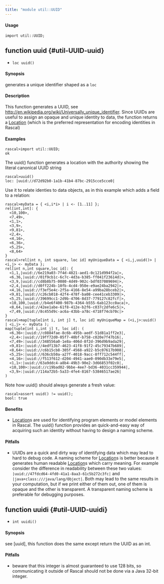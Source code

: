 ```yaml
---
title: "module util::UUID"
---
```


#### Usage

`import util::UUID;`


## function uuid {#util-UUID-uuid}

* ``loc uuid()``


#### Synopsis

generates a unique identifier shaped as a `loc`

#### Description

This function generates a UUID, see http://en.wikipedia.org/wiki/Universally_unique_identifier.
Since UUIDs are useful to assign an opaque and unique identity to data, the function returns
a [Location](../../Rascal/Expressions/Values/Location) (which is the preferred representation for encoding identities in Rascal)

#### Examples


```rascal-shell
rascal>import util::UUID;
ok
```

The uuid() function generates a location with the authority showing the literal canonical UUID string

```rascal-shell
rascal>uuid()
loc: |uuid://d72d92b0-1a1b-41b4-87bc-2915cce5cce0|
```

Use it to relate identies to data objects, as in this example which adds a field to a relation:


```rascal-shell
rascal>myData = { <i,i*i> | i <- [1..11] }; 
rel[int,int]: {
  <10,100>,
  <7,49>,
  <1,1>,
  <3,9>,
  <9,81>,
  <2,4>,
  <4,16>,
  <6,36>,
  <5,25>,
  <8,64>
}
rascal>rel[int n, int square, loc id] myUniqueData = { <i,j,uuid()> | <i,j> <- myData };
rel[int n,int square,loc id]: {
  <1,1,|uuid://6e219a03-7f4d-4821-aed1-0c121d994f2a|>,
  <6,36,|uuid://01f9cb1c-6c7c-4d3a-b385-ff041f23614d|>,
  <3,9,|uuid://cd8b8b75-0080-4d49-902c-bdf037089694|>,
  <2,4,|uuid://d0ff224b-10fb-4cd4-950e-e9ae24ba2942|>,
  <4,16,|uuid://f3ef5e4c-2f5a-4166-8e54-a99ba28bceb2|>,
  <9,81,|uuid://c26cb018-42f4-478f-ba08-cee41ceb3309|>,
  <5,25,|uuid://39699cc1-2d9b-4706-8d37-779127c82fcf|>,
  <10,100,|uuid://b4e6f400-987b-4364-b555-6ab123cc0aca|>,
  <8,64,|uuid://42ee1abe-61f8-412e-b2f6-c037c2dfe6c5|>,
  <7,49,|uuid://8c455d9c-ac6a-43bb-a78c-4718f74cb70c|>
}
rascal>map[tuple[int i, int j] t, loc id] myUniqueMap = (<i,j>:uuid() | <i,j> <- myData );
map[tuple[int i,int j] t, loc id]: (
  <6,36>:|uuid://c0884fae-8c6b-495b-aedf-51d81a1ff2e3|,
  <2,4>:|uuid://19ff72d0-05f7-40bf-b758-c020e7f47b16|,
  <7,49>:|uuid://348556a0-1e8a-406d-8f2d-396d9b9ada29|,
  <9,81>:|uuid://4edf13b7-4623-41f8-91f2-45c79347b689|,
  <8,64>:|uuid://c6b15cb8-305f-4568-a922-b5c07617b908|,
  <5,25>:|uuid://636cb50a-a27f-4018-9acc-8ff712c544ff|,
  <4,16>:|uuid://f513f612-d204-4941-aae0-090db33e79e5|,
  <1,1>:|uuid://63a9ddc4-a8b4-49b3-90e2-3d66853f02c0|,
  <10,100>:|uuid://c19bad02-9bbe-4ee7-bd36-4031cc359944|,
  <3,9>:|uuid://114a72b5-5a33-4fe4-8167-53846517ae26|
)
```
Note how uuid() should always generate a fresh value:

```rascal-shell
rascal>assert uuid() != uuid(); 
bool: true
```

#### Benefits

*  [Location](../../Rascal/Expressions/Values/Location)s are used for identifying program elements or model elements in Rascal. The uuid() function provides
an quick-and-easy way of acquiring such an identity without having to design a naming scheme.

#### Pitfalls

*  UUIDs are a quick and dirty way of identifying data which may lead to hard to debug code. A naming scheme for [Location](../../Rascal/Expressions/Values/Location)s is better because it generates human readable
[Location](../../Rascal/Expressions/Values/Location)s which carry meaning. For example consider the difference in readability between these two values:
`|uuid://47fdcd64-4fd0-41a1-8aa3-61c5b272c3fc|` and `|java+class:///java/lang/Object|`. Both may lead to the same 
results in your computation, but if we print either of them out, one of them is opaque and the other is transparent. A transparent naming scheme is preferable for
debugging purposes.

## function uuidi {#util-UUID-uuidi}

* ``int uuidi()``


#### Synopsis

see [uuid], this function does the same except return the UUID as an int.

#### Pitfalls

*  beware that this integer is almost guaranteed to use 128 bits, so communicating it outside of
Rascal should not be done via a Java 32-bit integer.

